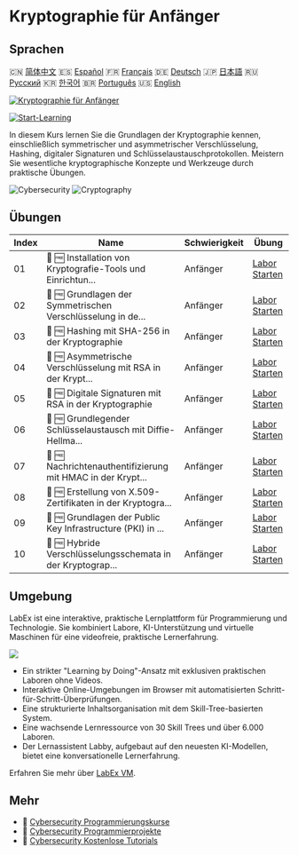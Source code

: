 # Kryptographie für Anfänger

## Sprachen

🇨🇳 [简体中文](README_zh.md) 🇪🇸 [Español](README_es.md) 🇫🇷 [Français](README_fr.md) 🇩🇪 [Deutsch](README_de.md) 🇯🇵 [日本語](README_ja.md) 🇷🇺 [Русский](README_ru.md) 🇰🇷 [한국어](README_ko.md) 🇧🇷 [Português](README_pt.md) 🇺🇸 [English](README.md) 

[![Kryptographie für Anfänger](https://cover-creator.labex.io/cryptography-for-beginners.png?lang=de)](https://labex.io/de/courses/cryptography-for-beginners)

[![Start-Learning](https://img.shields.io/badge/Start-Learning-whitesmoke?style=for-the-badge)](https://labex.io/de/courses/cryptography-for-beginners)

In diesem Kurs lernen Sie die Grundlagen der Kryptographie kennen, einschließlich symmetrischer und asymmetrischer Verschlüsselung, Hashing, digitaler Signaturen und Schlüsselaustauschprotokollen. Meistern Sie wesentliche kryptographische Konzepte und Werkzeuge durch praktische Übungen.

![Cybersecurity](https://img.shields.io/badge/Cybersecurity-whitesmoke?style=for-the-badge&logo=cybersecurity)
![Cryptography](https://img.shields.io/badge/Cryptography-whitesmoke?style=for-the-badge&logo=cryptography)


## Übungen

|   Index | Name                                                        | Schwierigkeit   | Übung                                                                                                                                         |
|---------|-------------------------------------------------------------|-----------------|-----------------------------------------------------------------------------------------------------------------------------------------------|
|      01 | 📖 🆓 Installation von Kryptografie-Tools und Einrichtun... | Anfänger        | <a target='_blank' href='https://labex.io/de/tutorials/linux-installing-cryptography-tools-and-environment-setup-632723'>Labor Starten</a>    |
|      02 | 📖 🆓 Grundlagen der Symmetrischen Verschlüsselung in de... | Anfänger        | <a target='_blank' href='https://labex.io/de/tutorials/linux-symmetric-encryption-basics-in-cryptography-632724'>Labor Starten</a>            |
|      03 | 📖 🆓 Hashing mit SHA-256 in der Kryptographie              | Anfänger        | <a target='_blank' href='https://labex.io/de/tutorials/linux-hashing-with-sha-256-in-cryptography-632722'>Labor Starten</a>                   |
|      04 | 📖 🆓 Asymmetrische Verschlüsselung mit RSA in der Krypt... | Anfänger        | <a target='_blank' href='https://labex.io/de/tutorials/linux-asymmetric-encryption-with-rsa-in-cryptography-632719'>Labor Starten</a>         |
|      05 | 📖 🆓 Digitale Signaturen mit RSA in der Kryptographie      | Anfänger        | <a target='_blank' href='https://labex.io/de/tutorials/linux-digital-signatures-with-rsa-in-cryptography-632721'>Labor Starten</a>            |
|      06 | 📖 🆓 Grundlegender Schlüsselaustausch mit Diffie-Hellma... | Anfänger        | <a target='_blank' href='https://labex.io/de/tutorials/linux-basic-key-exchange-with-diffie-hellman-in-cryptography-632720'>Labor Starten</a> |
|      07 | 📖 🆓 Nachrichtenauthentifizierung mit HMAC in der Krypt... | Anfänger        | <a target='_blank' href='https://labex.io/de/tutorials/linux-message-authentication-with-hmac-in-cryptography-632760'>Labor Starten</a>       |
|      08 | 📖 🆓 Erstellung von X.509-Zertifikaten in der Kryptogra... | Anfänger        | <a target='_blank' href='https://labex.io/de/tutorials/linux-generating-x-509-certificates-in-cryptography-632758'>Labor Starten</a>          |
|      09 | 📖 🆓 Grundlagen der Public Key Infrastructure (PKI) in ... | Anfänger        | <a target='_blank' href='https://labex.io/de/tutorials/linux-basic-public-key-infrastructure-pki-in-cryptography-632757'>Labor Starten</a>    |
|      10 | 📖 🆓 Hybride Verschlüsselungsschemata in der Kryptograp... | Anfänger        | <a target='_blank' href='https://labex.io/de/tutorials/linux-hybrid-encryption-schemes-in-cryptography-632759'>Labor Starten</a>              |

## Umgebung

LabEx ist eine interaktive, praktische Lernplattform für Programmierung und Technologie. Sie kombiniert Labore, KI-Unterstützung und virtuelle Maschinen für eine videofreie, praktische Lernerfahrung.

![](https://tutorial-screenshot.getvm.io/images/vm-1725247253.png)

- Ein strikter "Learning by Doing"-Ansatz mit exklusiven praktischen Laboren ohne Videos.
- Interaktive Online-Umgebungen im Browser mit automatisierten Schritt-für-Schritt-Überprüfungen.
- Eine strukturierte Inhaltsorganisation mit dem Skill-Tree-basierten System.
- Eine wachsende Lernressource von 30 Skill Trees und über 6.000 Laboren.
- Der Lernassistent Labby, aufgebaut auf den neuesten KI-Modellen, bietet eine konversationelle Lernerfahrung.

Erfahren Sie mehr über [LabEx VM](https://support.labex.io/using-labex/virtual-machine).

## Mehr

- 🔗 [Cybersecurity Programmierungskurse](https://github.com/labex-labs/awesome-programming-courses)
- 🔗 [Cybersecurity Programmierprojekte](https://github.com/labex-labs/awesome-programming-projects)
- 🔗 [Cybersecurity Kostenlose Tutorials](https://github.com/labex-labs/cybersecurity-free-tutorials)

